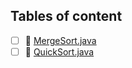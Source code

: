 ## Tables of content
- [ ] 📄 [MergeSort.java](./MergeSort.java)
- [ ] 📄 [QuickSort.java](./QuickSort.java)
